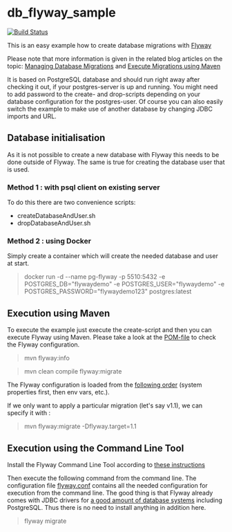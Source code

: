 # db_flyway_sample

[![Build Status](https://travis-ci.org/ghusta/db_flyway_sample.svg?branch=master)](https://travis-ci.org/ghusta/db_flyway_sample)

This is an easy example how to create database migrations with [Flyway](http://flywaydb.org/)

Please note that more information is given in the related blog articles on the topic:
[Managing Database Migrations](https://blog.codecentric.de/en/2017/01/flyway-tutorial-managing-database-migrations/) and [Execute Migrations using Maven](https://blog.codecentric.de/en/2017/01/flyway-tutorial-execute-migrations-using-maven/)

It is based on PostgreSQL database and should run right away after checking it out,
if your postgres-server is up and running. You might need to add password to the
create- and drop-scripts depending on your database configuration for the postgres-user.
Of course you can also easily switch the example to make use of another database by
changing JDBC imports and URL.

## Database initialisation

As it is not possible to create a new database with Flyway this needs to be done
outside of Flyway. The same is true for creating the database user that is used.

### Method 1 : with psql client on existing server

To do this there are two convenience scripts:
* createDatabaseAndUser.sh
* dropDatabaseAndUser.sh

### Method 2 : using Docker

Simply create a container which will create the needed database and user at start.

> docker run -d --name pg-flyway -p 5510:5432 -e POSTGRES_DB="flywaydemo" -e POSTGRES_USER="flywaydemo" -e POSTGRES_PASSWORD="flywaydemo123" postgres:latest

## Execution using Maven

To execute the example just execute the create-script and then you can execute Flyway using Maven. Please take a look at the [POM-file](./pom.xml) to check the Flyway configuration.

> mvn flyway:info

> mvn clean compile flyway:migrate

The Flyway configuration is loaded from the [following order](https://flywaydb.org/documentation/maven/#overriding-order) (system properties first, then env vars, etc.).

If we only want to apply a particular migration (let's say v1.1), we can specify it with :

> mvn flyway:migrate -Dflyway.target=1.1

## Execution using the Command Line Tool

Install the Flyway Command Line Tool according to [these instructions](http://flywaydb.org/documentation/commandline/)

Then execute the following command from the command line. The configuration file [flyway.conf](./flyway.conf) contains all the needed configuration for execution from the command line. The good thing is that Flyway already comes with JDBC drivers for [a good amount of database systems](http://flywaydb.org/documentation/commandline/) including PostgreSQL. Thus there is no need to install anything in addition here.

> flyway migrate
